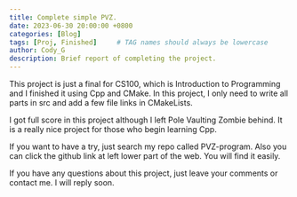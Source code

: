 ```yaml
---
title: Complete simple PVZ.
date: 2023-06-30 20:00:00 +0800
categories: [Blog]
tags: [Proj, Finished]     # TAG names should always be lowercase
author: Cody_G
description: Brief report of completing the project.
---
```


This project is just a final for CS100, which is Introduction to Programming and I finished it using Cpp and CMake. In this project, I only need to write all parts in src and add a few file links in CMakeLists.


I got full score in this project although I left Pole Vaulting Zombie behind. It is a really nice project for those who begin learning Cpp. 


If you want to have a try, just search my repo called PVZ-program. Also you can click the github link at left lower part of the web. You will find it easily.


If you have any questions about this project, just leave your comments or contact me. I will reply soon.